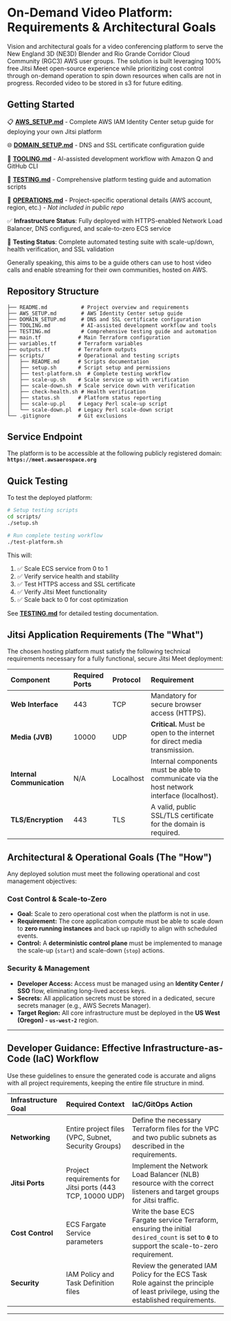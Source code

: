 # On-Demand Video Platform: Requirements & Architectural Goals

Vision and architectural goals for a video conferencing platform to serve the New England 3D (NE3D) Blender and Rio Grande Corridor Cloud Community (RGC3) AWS user groups. The solution is built leveraging 100% free Jitsi Meet open-source experience while prioritizing cost control through on-demand operation to spin down resources when calls are not in progress. Recorded video to be stored in s3 for future editing.

## Getting Started

📋 **[AWS_SETUP.md](AWS_SETUP.md)** - Complete AWS IAM Identity Center setup guide for deploying your own Jitsi platform

🌐 **[DOMAIN_SETUP.md](DOMAIN_SETUP.md)** - DNS and SSL certificate configuration guide

🔧 **[TOOLING.md](TOOLING.md)** - AI-assisted development workflow with Amazon Q and GitHub CLI

🧪 **[TESTING.md](TESTING.md)** - Comprehensive platform testing guide and automation scripts

🤖 **[OPERATIONS.md](OPERATIONS.md)** - Project-specific operational details (AWS account, region, etc.) - *Not included in public repo*

✅ **Infrastructure Status**: Fully deployed with HTTPS-enabled Network Load Balancer, DNS configured, and scale-to-zero ECS service

🚀 **Testing Status**: Complete automated testing suite with scale-up/down, health verification, and SSL validation

Generally speaking, this aims to be a guide others can use to host video calls and enable streaming for their own communities, hosted on AWS.

## Repository Structure

```
├── README.md           # Project overview and requirements
├── AWS_SETUP.md        # AWS Identity Center setup guide
├── DOMAIN_SETUP.md     # DNS and SSL certificate configuration
├── TOOLING.md          # AI-assisted development workflow and tools
├── TESTING.md          # Comprehensive testing guide and automation
├── main.tf            # Main Terraform configuration
├── variables.tf       # Terraform variables
├── outputs.tf         # Terraform outputs
├── scripts/           # Operational and testing scripts
│   ├── README.md      # Scripts documentation
│   ├── setup.sh       # Script setup and permissions
│   ├── test-platform.sh  # Complete testing workflow
│   ├── scale-up.sh    # Scale service up with verification
│   ├── scale-down.sh  # Scale service down with verification
│   ├── check-health.sh # Health verification
│   ├── status.sh      # Platform status reporting
│   ├── scale-up.pl    # Legacy Perl scale-up script
│   └── scale-down.pl  # Legacy Perl scale-down script
└── .gitignore         # Git exclusions
```

## Service Endpoint

The platform is to be accessible at the following publicly registered domain:
**`https://meet.awsaerospace.org`**

## Quick Testing

To test the deployed platform:

```bash
# Setup testing scripts
cd scripts/
./setup.sh

# Run complete testing workflow
./test-platform.sh
```

This will:
1. ✅ Scale ECS service from 0 to 1
2. ✅ Verify service health and stability
3. ✅ Test HTTPS access and SSL certificate
4. ✅ Verify Jitsi Meet functionality
5. ✅ Scale back to 0 for cost optimization

See **[TESTING.md](TESTING.md)** for detailed testing documentation.

## Jitsi Application Requirements (The "What")

The chosen hosting platform must satisfy the following technical requirements necessary for a fully functional, secure Jitsi Meet deployment:

| Component | Required Ports | Protocol | Requirement |
| :--- | :--- | :--- | :--- |
| **Web Interface** | 443 | TCP | Mandatory for secure browser access (HTTPS). |
| **Media (JVB)** | 10000 | UDP | **Critical.** Must be open to the internet for direct media transmission. |
| **Internal Communication** | N/A | Localhost | Internal components must be able to communicate via the host network interface (localhost). |
| **TLS/Encryption** | 443 | TLS | A valid, public SSL/TLS certificate for the domain is required. |

## Architectural & Operational Goals (The "How")

Any deployed solution must meet the following operational and cost management objectives:

### Cost Control & Scale-to-Zero

* **Goal:** Scale to zero operational cost when the platform is not in use.
* **Requirement:** The core application compute must be able to scale down to **zero running instances** and back up rapidly to align with scheduled events.
* **Control:** A **deterministic control plane** must be implemented to manage the scale-up (`start`) and scale-down (`stop`) actions.

### Security & Management

* **Developer Access:** Access must be managed using an **Identity Center / SSO** flow, eliminating long-lived access keys.
* **Secrets:** All application secrets must be stored in a dedicated, secure secrets manager (e.g., AWS Secrets Manager).
* **Target Region:** All core infrastructure must be deployed in the **US West (Oregon) - `us-west-2`** region.

---

## Developer Guidance: Effective Infrastructure-as-Code (IaC) Workflow

Use these guidelines to ensure the generated code is accurate and aligns with all project requirements, keeping the entire file structure in mind.

| Infrastructure Goal | Required Context | IaC/GitOps Action |
| :--- | :--- | :--- |
| **Networking** | Entire project files (VPC, Subnet, Security Groups) | Define the necessary Terraform files for the VPC and two public subnets as described in the requirements. |
| **Jitsi Ports** | Project requirements for Jitsi ports (443 TCP, 10000 UDP) | Implement the Network Load Balancer (NLB) resource with the correct listeners and target groups for Jitsi traffic. |
| **Cost Control** | ECS Fargate Service parameters | Write the base ECS Fargate service Terraform, ensuring the initial `desired_count` is set to **`0`** to support the scale-to-zero requirement. |
| **Security** | IAM Policy and Task Definition files | Review the generated IAM Policy for the ECS Task Role against the principle of least privilege, using the established requirements. |

---

